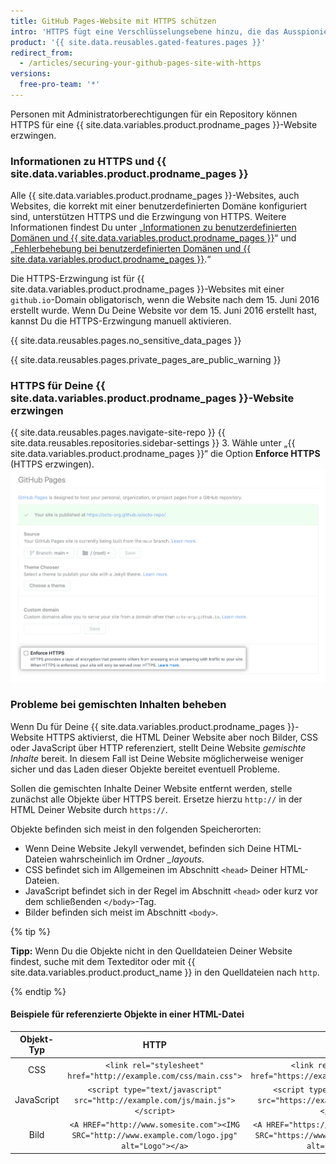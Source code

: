 ```yaml
---
title: GitHub Pages-Website mit HTTPS schützen
intro: 'HTTPS fügt eine Verschlüsselungsebene hinzu, die das Ausspionieren oder Manipulieren des Datenverkehrs zu Deiner Website durch Fremde verhindert. Du kannst HTTPS für Deine {{ site.data.variables.product.prodname_pages }}-Website erzwingen und so alle HTTP-Anforderungen transparent an HTTPS weiterleiten.'
product: '{{ site.data.reusables.gated-features.pages }}'
redirect_from:
  - /articles/securing-your-github-pages-site-with-https
versions:
  free-pro-team: '*'
---
```


Personen mit Administratorberechtigungen für ein Repository können HTTPS für eine {{ site.data.variables.product.prodname_pages }}-Website erzwingen.

### Informationen zu HTTPS und {{ site.data.variables.product.prodname_pages }}

Alle {{ site.data.variables.product.prodname_pages }}-Websites, auch Websites, die korrekt mit einer benutzerdefinierten Domäne konfiguriert sind, unterstützen HTTPS und die Erzwingung von HTTPS. Weitere Informationen findest Du unter „[Informationen zu benutzerdefinierten Domänen und {{ site.data.variables.product.prodname_pages }}](/articles/about-custom-domains-and-github-pages)“ und „[Fehlerbehebung bei benutzerdefinierten Domänen und {{ site.data.variables.product.prodname_pages }}](/articles/troubleshooting-custom-domains-and-github-pages#https-errors).“

Die HTTPS-Erzwingung ist für {{ site.data.variables.product.prodname_pages }}-Websites mit einer `github.io`-Domain obligatorisch, wenn die Website nach dem 15. Juni 2016 erstellt wurde. Wenn Du Deine Website vor dem 15. Juni 2016 erstellt hast, kannst Du die HTTPS-Erzwingung manuell aktivieren.

{{ site.data.reusables.pages.no_sensitive_data_pages }}

{{ site.data.reusables.pages.private_pages_are_public_warning }}

### HTTPS für Deine {{ site.data.variables.product.prodname_pages }}-Website erzwingen

{{ site.data.reusables.pages.navigate-site-repo }}
{{ site.data.reusables.repositories.sidebar-settings }}
3. Wähle unter „{{ site.data.variables.product.prodname_pages }}“ die Option **Enforce HTTPS** (HTTPS erzwingen). ![Kontrollkästchen „Enforce HTTPS“ (HTTPS erzwingen)](/assets/images/help/pages/enforce-https-checkbox.png)

### Probleme bei gemischten Inhalten beheben

Wenn Du für Deine {{ site.data.variables.product.prodname_pages }}-Website HTTPS aktivierst, die HTML Deiner Website aber noch Bilder, CSS oder JavaScript über HTTP referenziert, stellt Deine Website *gemischte Inhalte* bereit. In diesem Fall ist Deine Website möglicherweise weniger sicher und das Laden dieser Objekte bereitet eventuell Probleme.

Sollen die gemischten Inhalte Deiner Website entfernt werden, stelle zunächst alle Objekte über HTTPS bereit. Ersetze hierzu `http://` in der HTML Deiner Website durch `https://`.

Objekte befinden sich meist in den folgenden Speicherorten:
- Wenn Deine Website Jekyll verwendet, befinden sich Deine HTML-Dateien wahrscheinlich im Ordner *_layouts*.
- CSS befindet sich im Allgemeinen im Abschnitt `<head>` Deiner HTML-Dateien.
- JavaScript befindet sich in der Regel im Abschnitt `<head>` oder kurz vor dem schließenden `</body>`-Tag.
- Bilder befinden sich meist im Abschnitt `<body>`.

{% tip %}

**Tipp:** Wenn Du die Objekte nicht in den Quelldateien Deiner Website findest, suche mit dem Texteditor oder mit {{ site.data.variables.product.product_name }} in den Quelldateien nach `http`.

{% endtip %}

#### Beispiele für referenzierte Objekte in einer HTML-Datei

| Objekt-Typ |                                                       HTTP                                                       |                                                       HTTPS                                                        |
|:----------:|:----------------------------------------------------------------------------------------------------------------:|:------------------------------------------------------------------------------------------------------------------:|
|    CSS     |                      `<link rel="stylesheet" href="http://example.com/css/main.css">`                      |                      `<link rel="stylesheet" href="https://example.com/css/main.css">`                       |
| JavaScript |            `<script type="text/javascript" src="http://example.com/js/main.js"></script>`            |            `<script type="text/javascript" src="https://example.com/js/main.js"></script>`             |
|    Bild    | `<A HREF="http://www.somesite.com"><IMG SRC="http://www.example.com/logo.jpg" alt="Logo"></a>` | `<A HREF="https://www.somesite.com"><IMG SRC="https://www.example.com/logo.jpg" alt="Logo"></a>` |  
